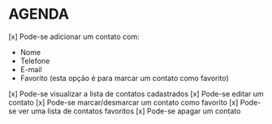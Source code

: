 # AGENDA

[x] Pode-se adicionar um contato com:

- Nome
- Telefone
- E-mail
- Favorito (esta opção é para marcar um contato como favorito)

[x] Pode-se visualizar a lista de contatos cadastrados
[x] Pode-se editar um contato
[x] Pode-se marcar/desmarcar um contato como favorito
[x] Pode-se ver uma lista de contatos favoritos
[x] Pode-se apagar um contato
